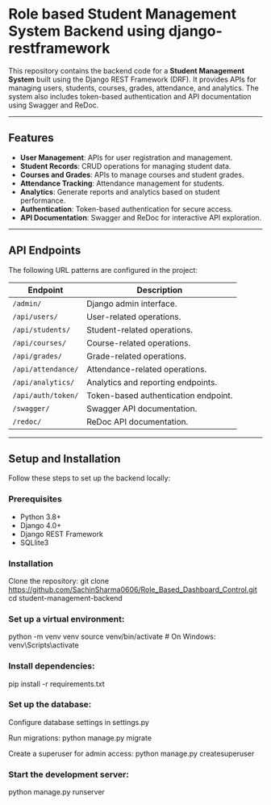 # Role based Student Management System Backend using django-restframework

This repository contains the backend code for a **Student Management System** built using the Django REST Framework (DRF). It provides APIs for managing users, students, courses, grades, attendance, and analytics. The system also includes token-based authentication and API documentation using Swagger and ReDoc.

---

## Features

- **User Management**: APIs for user registration and management.
- **Student Records**: CRUD operations for managing student data.
- **Courses and Grades**: APIs to manage courses and student grades.
- **Attendance Tracking**: Attendance management for students.
- **Analytics**: Generate reports and analytics based on student performance.
- **Authentication**: Token-based authentication for secure access.
- **API Documentation**: Swagger and ReDoc for interactive API exploration.

---

## API Endpoints

The following URL patterns are configured in the project:

| Endpoint                  | Description                                  |
|---------------------------|----------------------------------------------|
| `/admin/`                 | Django admin interface.                     |
| `/api/users/`             | User-related operations.                    |
| `/api/students/`          | Student-related operations.                 |
| `/api/courses/`           | Course-related operations.                  |
| `/api/grades/`            | Grade-related operations.                   |
| `/api/attendance/`        | Attendance-related operations.              |
| `/api/analytics/`         | Analytics and reporting endpoints.          |
| `/api/auth/token/`        | Token-based authentication endpoint.        |
| `/swagger/`               | Swagger API documentation.                  |
| `/redoc/`                 | ReDoc API documentation.                    |

---

## Setup and Installation

Follow these steps to set up the backend locally:

### Prerequisites
- Python 3.8+
- Django 4.0+
- Django REST Framework
- SQLlite3

### Installation

Clone the repository:
   git clone https://github.com/SachinSharma0606/Role_Based_Dashboard_Control.git
   cd student-management-backend

### Set up a virtual environment:
python -m venv venv
source venv/bin/activate  # On Windows: venv\Scripts\activate

### Install dependencies:
pip install -r requirements.txt

### Set up the database:
Configure database settings in settings.py

Run migrations:
python manage.py migrate

Create a superuser for admin access:
python manage.py createsuperuser

### Start the development server:
python manage.py runserver
